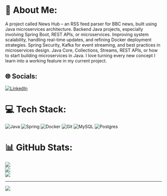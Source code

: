 # 💫 About Me:
A project called News Hub – an RSS feed parser for BBC news, built using Java microservices architecture. Backend Java projects, especially involving Spring Boot, REST APIs, or microservices. Improving system scalability, handling real-time updates, and refining Docker deployment strategies. Spring Security, Kafka for event streaming, and best practices in microservices design. Java Core, Collections, Streams, REST APIs, or how to start building microservices in Java. I love turning every new concept I learn into a working feature in my current project.


## 🌐 Socials:
[![LinkedIn](https://img.shields.io/badge/LinkedIn-%230077B5.svg?logo=linkedin&logoColor=white)](www.linkedin.com/in/serhii-leniv-b86b4a365) 

# 💻 Tech Stack:
![Java](https://img.shields.io/badge/java-%23ED8B00.svg?style=for-the-badge&logo=openjdk&logoColor=white) ![Spring](https://img.shields.io/badge/spring-%236DB33F.svg?style=for-the-badge&logo=spring&logoColor=white) ![Docker](https://img.shields.io/badge/docker-%230db7ed.svg?style=for-the-badge&logo=docker&logoColor=white) ![Git](https://img.shields.io/badge/git-%23F05033.svg?style=for-the-badge&logo=git&logoColor=white) ![MySQL](https://img.shields.io/badge/mysql-4479A1.svg?style=for-the-badge&logo=mysql&logoColor=white) ![Postgres](https://img.shields.io/badge/postgres-%23316192.svg?style=for-the-badge&logo=postgresql&logoColor=white)
# 📊 GitHub Stats:
![](https://github-readme-stats.vercel.app/api?username=Sheruq&theme=dark&hide_border=false&include_all_commits=false&count_private=false)<br/>
![](https://nirzak-streak-stats.vercel.app/?user=Sheruq&theme=dark&hide_border=false)<br/>
![](https://github-readme-stats.vercel.app/api/top-langs/?username=Sheruq&theme=dark&hide_border=false&include_all_commits=false&count_private=false&layout=compact)

---
[![](https://visitcount.itsvg.in/api?id=Sheruq&icon=0&color=0)](https://visitcount.itsvg.in)

<!-- Proudly created with GPRM ( https://gprm.itsvg.in ) -->
